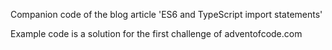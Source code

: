 Companion code of the blog article 'ES6 and TypeScript import statements'

Example code is a solution for the first challenge of adventofcode.com


